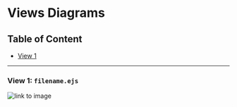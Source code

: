 # Views Diagrams
## Table of Content
- [View 1](#view-1)


---
### View 1: `filename.ejs`
![link to image]()